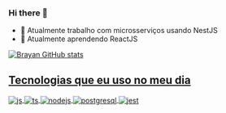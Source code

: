 ### Hi there 👋

- 🔭 Atualmente trabalho com microsserviços usando NestJS
- 🌱 Atualmente aprendendo ReactJS

<div align="center">
  <a href="https://github.com/brayanfreitas">
</div>
  
![Brayan GitHub stats](https://github-readme-stats-git-masterrstaa-rickstaa.vercel.app/api?username=brayanfreitas&&show_icons=true&theme=dark)
  
## Tecnologias que eu uso no meu dia

<div style="display: inline_block">
  <img align="center" alt="js" src="https://img.shields.io/badge/JavaScript-F7DF1E?style=for-the-badge&logo=javascript&logoColor=black" />
  <img align="center" alt="ts" src="https://img.shields.io/badge/TypeScript-007ACC?style=for-the-badge&logo=typescript&logoColor=white" />
  <img align="center" alt="nodejs" src="https://img.shields.io/badge/Node.js-43853D?style=for-the-badge&logo=node.js&logoColor=white" />
  <img align="center" alt="postgresql" src="https://img.shields.io/badge/PostgreSQL-316192?style=for-the-badge&logo=postgresql&logoColor=white)" />
   <img align="center" alt="jest" src="https://img.shields.io/badge/Jest-323330?style=for-the-badge&logo=Jest&logoColor=white" />
</div><br/>
